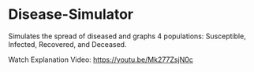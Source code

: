 # Disease-Simulator
Simulates the spread of diseased and graphs 4 populations: Susceptible, Infected, Recovered, and Deceased.

Watch Explanation Video: https://youtu.be/Mk277ZsjN0c
